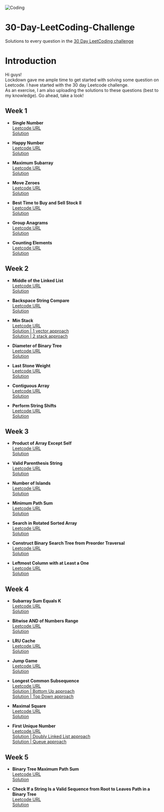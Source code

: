 ![Coding](https://images.unsplash.com/photo-1526649661456-89c7ed4d00b8?ixlib=rb-1.2.1&ixid=eyJhcHBfaWQiOjEyMDd9&auto=format&fit=crop&w=1471&q=80)

# 30-Day-LeetCoding-Challenge
Solutions to every question in the [30 Day LeetCoding challenge](https://leetcode.com/explore/featured/card/30-day-leetcoding-challenge)  


Introduction
============
Hi guys!   
Lockdown gave me ample time to get started with solving some question on Leetcode.
I have started with the 30 day Leetcode challenge.  
As an exercise, I am also uploading the solutions to these questions (best to my knowledge).
Go ahead, take a look!

Week 1
------
- **Single Number**   
  [Leetcode URL](https://leetcode.com/problems/single-number/)    
  [Solution](https://github.com/akashgovind95/30-Day-LeetCoding-Challenge/blob/master/Week%201/SingleNumber.cpp)  

- **Happy Number**   
  [Leetcode URL](https://leetcode.com/problems/happy-number)    
  [Solution](https://github.com/akashgovind95/30-Day-LeetCoding-Challenge/blob/master/Week%201/HappyNumber.cpp) 
  
- **Maximum Subarray**   
  [Leetcode URL](https://leetcode.com/problems/maximum-subarray)    
  [Solution](https://github.com/akashgovind95/30-Day-LeetCoding-Challenge/blob/master/Week%201/MaximumSubarray.cpp) 
  
- **Move Zeroes**   
  [Leetcode URL](https://leetcode.com/problems/move-zeroes)    
  [Solution](https://github.com/akashgovind95/30-Day-LeetCoding-Challenge/blob/master/Week%201/MoveZeroes.cpp) 

- **Best Time to Buy and Sell Stock II**   
  [Leetcode URL](https://leetcode.com/problems/best-time-to-buy-and-sell-stock-ii)    
  [Solution](https://github.com/akashgovind95/30-Day-LeetCoding-Challenge/blob/master/Week%201/BestTimeToBuyAndSellStockII.cpp) 
  
- **Group Anagrams**   
  [Leetcode URL](https://leetcode.com/problems/group-anagrams)    
  [Solution](https://github.com/akashgovind95/30-Day-LeetCoding-Challenge/blob/master/Week%201/GroupAnagrams.cpp) 
  
- **Counting Elements**   
  [Leetcode URL](https://leetcode.com/explore/featured/card/30-day-leetcoding-challenge/528/week-1/3289/)    
  [Solution](https://github.com/akashgovind95/30-Day-LeetCoding-Challenge/blob/master/Week%201/CountingElements.cpp) 
  

Week 2
------
- **Middle of the Linked List**   
  [Leetcode URL](https://leetcode.com/problems/middle-of-the-linked-list)    
  [Solution](https://github.com/akashgovind95/30-Day-LeetCoding-Challenge/blob/master/Week%202/MiddleOfTheLinkedList.cpp)  

- **Backspace String Compare**   
  [Leetcode URL](https://leetcode.com/problems/backspace-string-compare)    
  [Solution](https://github.com/akashgovind95/30-Day-LeetCoding-Challenge/blob/master/Week%202/BackspaceStringCompare.cpp) 
  
- **Min Stack**   
  [Leetcode URL](https://leetcode.com/problems/min-stack/)    
  [Solution | 1 vector approach](https://github.com/akashgovind95/30-Day-LeetCoding-Challenge/blob/master/Week%202/MinStack_1VectorApproach.cpp)   
  [Solution | 2 stack approach](https://github.com/akashgovind95/30-Day-LeetCoding-Challenge/blob/master/Week%202/MinStack_2StackApproach.cpp)
  
- **Diameter of Binary Tree**   
  [Leetcode URL](https://leetcode.com/problems/diameter-of-binary-tree/)    
  [Solution ](https://github.com/akashgovind95/30-Day-LeetCoding-Challenge/blob/master/Week%202/DiameterOfBinaryTree.cpp) 

- **Last Stone Weight**   
  [Leetcode URL](https://leetcode.com/problems/last-stone-weight)    
  [Solution](https://github.com/akashgovind95/30-Day-LeetCoding-Challenge/blob/master/Week%202/LastStoneWeight.cpp) 
  
- **Contiguous Array**   
  [Leetcode URL](https://leetcode.com/problems/contiguous-array)    
  [Solution](https://github.com/akashgovind95/30-Day-LeetCoding-Challenge/blob/master/Week%202/ContiguousArray.cpp) 
  
- **Perform String Shifts**   
  [Leetcode URL](https://leetcode.com/explore/featured/card/30-day-leetcoding-challenge/529/week-2/3299/)    
  [Solution](https://github.com/akashgovind95/30-Day-LeetCoding-Challenge/blob/master/Week%202/PerformStringShifts.cpp) 
  

Week 3
------
- **Product of Array Except Self**   
  [Leetcode URL](https://leetcode.com/problems/product-of-array-except-self/)    
  [Solution](https://github.com/akashgovind95/30-Day-LeetCoding-Challenge/blob/master/Week%203/ProductOfArrayExceptSelf.cpp)
  
- **Valid Parenthesis String**   
  [Leetcode URL](https://leetcode.com/problems/valid-parenthesis-string/)    
  [Solution](https://github.com/akashgovind95/30-Day-LeetCoding-Challenge/blob/master/Week%203/ValidParenthesisString.cpp)
  
    
- **Number of Islands**     
  [Leetcode URL](https://leetcode.com/problems/number-of-islands/)    
  [Solution](https://github.com/akashgovind95/30-Day-LeetCoding-Challenge/blob/master/Week%203/NumberOfIslands.cpp)
  
    
- **Minimum Path Sum**   
  [Leetcode URL](https://leetcode.com/problems/minimum-path-sum)    
  [Solution](https://github.com/akashgovind95/30-Day-LeetCoding-Challenge/blob/master/Week%203/MinimumPathSum.cpp)
  
- **Search in Rotated Sorted Array**   
  [Leetcode URL](https://leetcode.com/problems/search-in-rotated-sorted-array/)    
  [Solution](https://github.com/akashgovind95/30-Day-LeetCoding-Challenge/blob/master/Week%203/SearchInRotatedSortedArray.cpp)
  
- **Construct Binary Search Tree from Preorder Traversal**   
  [Leetcode URL](https://leetcode.com/problems/construct-binary-search-tree-from-preorder-traversal/)    
  [Solution](https://github.com/akashgovind95/30-Day-LeetCoding-Challenge/blob/master/Week%203/ConstructBinarySearchTreefromPreorderTraversal.cpp)
  
- **Leftmost Column with at Least a One**   
  [Leetcode URL](https://leetcode.com/explore/featured/card/30-day-leetcoding-challenge/530/week-3/3306/)    
  [Solution](https://github.com/akashgovind95/30-Day-LeetCoding-Challenge/blob/master/Week%203/LeftmostColumnWithAtLeastAOne.cpp)
  

Week 4
------
  
- **Subarray Sum Equals K**   
  [Leetcode URL](https://leetcode.com/problems/subarray-sum-equals-k/)    
  [Solution](https://github.com/akashgovind95/30-Day-LeetCoding-Challenge/blob/master/Week%204/SubarraySumEqualsK.cpp)
  
- **Bitwise AND of Numbers Range**   
  [Leetcode URL](https://leetcode.com/problems/bitwise-and-of-numbers-range/)    
  [Solution](https://github.com/akashgovind95/30-Day-LeetCoding-Challenge/blob/master/Week%204/BitwiseANDofNumbersRange.cpp)
  
- **LRU Cache**   
  [Leetcode URL](https://leetcode.com/problems/lru-cache/)    
  [Solution](https://github.com/akashgovind95/30-Day-LeetCoding-Challenge/blob/master/Week%204/LRUCache.cpp)
  
- **Jump Game**   
  [Leetcode URL](https://leetcode.com/problems/jump-game)    
  [Solution](https://github.com/akashgovind95/30-Day-LeetCoding-Challenge/blob/master/Week%204/JumpGame.cpp)

- **Longest Common Subsequence**   
  [Leetcode URL](https://leetcode.com/problems/longest-common-subsequence/)    
  [Solution | Bottom Up approach](https://github.com/akashgovind95/30-Day-LeetCoding-Challenge/blob/master/Week%204/LongestCommonSubsequenceBottomUp.cpp)   
  [Solution | Top Down approach](https://github.com/akashgovind95/30-Day-LeetCoding-Challenge/blob/master/Week%204/LongestCommonSubsequenceTopDown.cpp)

- **Maximal Square**   
  [Leetcode URL](https://leetcode.com/problems/maximal-square/)    
  [Solution](https://github.com/akashgovind95/30-Day-LeetCoding-Challenge/blob/master/Week%204/MaximalSquare.cpp)
  
 - **First Unique Number**   
  [Leetcode URL](https://leetcode.com/explore/challenge/card/30-day-leetcoding-challenge/531/week-4/3313/)    
  [Solution | Doubly Linked List approach](https://github.com/akashgovind95/30-Day-LeetCoding-Challenge/blob/master/Week%204/FirstUniqueNumber_DoublyLinkedList.cpp)   
  [Solution | Queue approach](https://github.com/akashgovind95/30-Day-LeetCoding-Challenge/blob/master/Week%204/FirstUniqueNumber_queue.cpp)
  
  
Week 5
------

- **Binary Tree Maximum Path Sum**   
  [Leetcode URL](https://leetcode.com/problems/binary-tree-maximum-path-sum/)    
  [Solution](https://github.com/akashgovind95/30-Day-LeetCoding-Challenge/blob/master/Week%205/BinaryTreeMaximumPathSum.cpp)
  
- **Check If a String Is a Valid Sequence from Root to Leaves Path in a Binary Tree**   
  [Leetcode URL](https://leetcode.com/explore/featured/card/30-day-leetcoding-challenge/532/week-5/3315/)    
  [Solution](https://github.com/akashgovind95/30-Day-LeetCoding-Challenge/blob/master/Week%205/CheckIfAStringIsAValidSequenceFromRootToLeavesPathInABinaryTree.cpp)
